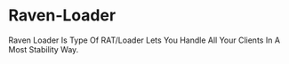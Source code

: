 # Raven-Loader
Raven Loader Is Type Of RAT/Loader Lets You Handle All Your Clients In A Most Stability Way.

